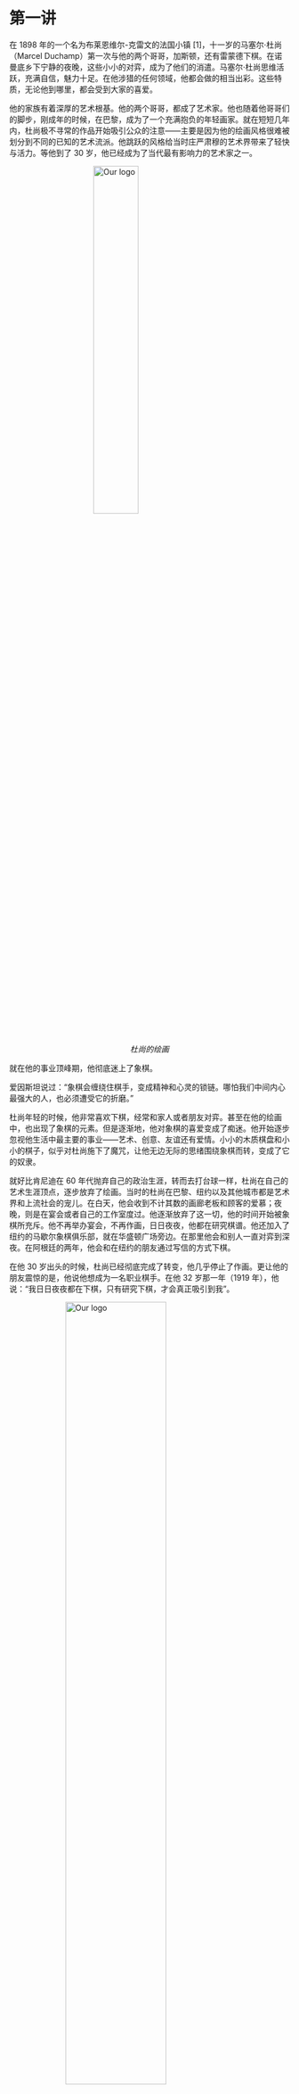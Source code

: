 # 第一讲

在 1898 年的一个名为布莱恩维尔-克雷文的法国小镇 [1]，十一岁的马塞尔·杜尚（Marcel Duchamp）第一次与他的两个哥哥，加斯顿，还有雷蒙德下棋。在诺曼底乡下宁静的夜晚，这些小小的对弈，成为了他们的消遣。马塞尔·杜尚思维活跃，充满自信，魅力十足。在他涉猎的任何领域，他都会做的相当出彩。这些特质，无论他到哪里，都会受到大家的喜爱。


他的家族有着深厚的艺术根基。他的两个哥哥，都成了艺术家。他也随着他哥哥们的脚步，刚成年的时候，在巴黎，成为了一个充满抱负的年轻画家。就在短短几年内，杜尚极不寻常的作品开始吸引公众的注意——主要是因为他的绘画风格很难被划分到不同的已知的艺术流派。他跳跃的风格给当时庄严肃穆的艺术界带来了轻快与活力。等他到了 30 岁，他已经成为了当代最有影响力的艺术家之一。

<div>
<img 
    style="display: block; 
           margin-left: auto;
           margin-right: auto;
           width: 40%;"
    src="du.jpg" 
    alt="Our logo">
</img>
<p style="text-align: center;"><i>杜尚的绘画</i></p>
</div>


就在他的事业顶峰期，他彻底迷上了象棋。

爱因斯坦说过：“象棋会缠绕住棋手，变成精神和心灵的锁链。哪怕我们中间内心最强大的人，也必须遭受它的折磨。”

杜尚年轻的时候，他非常喜欢下棋，经常和家人或者朋友对弈。甚至在他的绘画中，也出现了象棋的元素。但是逐渐地，他对象棋的喜爱变成了痴迷。他开始逐步忽视他生活中最主要的事业——艺术、创意、友谊还有爱情。小小的木质棋盘和小小的棋子，似乎对杜尚施下了魔咒，让他无边无际的思绪围绕象棋而转，变成了它的奴隶。

就好比肯尼迪在 60 年代抛弃自己的政治生涯，转而去打台球一样，杜尚在自己的艺术生涯顶点，逐步放弃了绘画。当时的杜尚在巴黎、纽约以及其他城市都是艺术界和上流社会的宠儿。在白天，他会收到不计其数的画廊老板和顾客的爱慕；夜晚，则是在宴会或者自己的工作室度过。他逐渐放弃了这一切，他的时间开始被象棋所充斥。他不再举办宴会，不再作画，日日夜夜，他都在研究棋谱。他还加入了纽约的马歇尔象棋俱乐部，就在华盛顿广场旁边。在那里他会和别人一直对弈到深夜。在阿根廷的两年，他会和在纽约的朋友通过写信的方式下棋。

在他 30 岁出头的时候，杜尚已经彻底完成了转变，他几乎停止了作画。更让他的朋友震惊的是，他说他想成为一名职业棋手。在他 32 岁那一年（1919 年），他说：“我日日夜夜都在下棋，只有研究下棋，才会真正吸引到我”。
<div>
<img 
    style="display: block; 
           margin-left: auto;
           margin-right: auto;
           width: 60%;"
    src="duchess.jpg" 
    alt="Our logo">
</img>
<p style="text-align: center;"><i>沉迷象棋的杜尚</i></p>
</div>

他的时间几乎全部贡献给了象棋，他甚至都很少有吃饭的时间。在他的公寓里，在咖啡馆，甚至在喧闹的艺术展上，都会见到他和朋友或者陌生人下棋的身影。他告诉朋友们，也许是在告诉自己：“我周围的所有事物，在我眼里都会变成棋子的形状，就像马或者皇后。世俗世界已经没有什么能吸引我的地方了，除非这个世界可以变成一个稳赢或者必输的残局”。

在 1923 年，他到了布鲁塞尔，进一步磨炼自己的象棋生涯。后来他回到了巴黎，一直到深夜都在研究象棋。半夜时分，他会匆匆忙忙的吃上几口炒鸡蛋，喝一些咖啡，然后继续埋头研究棋谱，一直到凌晨四点才会昏昏沉沉的睡去。

就算是爱情也无力对抗他对象棋的痴迷。1927 年，他和年轻的莉迪亚（Lydie Sarazin-Levassor）结婚。在他们的蜜月期间，他花了整整一周的时间研究象棋。被自己丈夫忽视的新娘开始谋划她的复仇。一天深夜，当杜尚终于睡着了，莉迪亚用胶水把所有的棋子都死死的粘到了棋盘上。

六个月后，他俩离婚了 [2]。

## 象棋的历史

最早的象棋（Chess）大致起源历古印度。传入东方，逐步演变成了中国象棋，最有说服力的史料将中国象棋的起源推到了唐朝。随后继续传入日本，演变成了将棋。另一分支向西传播，先是传入波斯，随后到阿拉伯，最后到达欧洲，经过部分改造，变成了现在熟知的国际象棋。
<div>
<img 
    style="display: block; 
           margin-left: auto;
           margin-right: auto;
           width: 60%;"
    src="Silk-Road-Marco-Polo.jpg" 
    alt="Our logo">
</img>
<p style="text-align: center;"><i>象棋沿着丝绸之路，在欧亚大陆主要文明之间进行传播</i></p>
</div>





象棋至少已经有 1400 年的历史。据史料记载，在公元 6 世纪左右就已经相当活跃。在印度，象棋被称为 Chaturanga（意为四军，步兵、骑兵、象军、战车）。

<div>
<img 
    style="display: block; 
           margin-left: auto;
           margin-right: auto;
           width: 60%;"
    src="india.jpg" 
    alt="Our logo">
</img>
<p style="text-align: center;"><i>黑天（Krishna，印度教诸神之首）和他的情人罗陀（Radha）正在下棋</i></p>
</div>


随后，象棋传入了临近的波斯，改名成了 shatranj。随着穆斯林的阿拉伯帝国在公元 7 世纪的迅速扩张，阿拉伯帝国征服了波斯，象棋也由此传入了阿拉伯。尽管遭到了不少宗教领袖的抵制，象棋在阿拉伯世界非常流行，特别是在权贵以及文人雅士当中。顶尖的棋手也会受到众人的尊敬 [3]。

<div>
<img 
    style="display: block; 
           margin-left: auto;
           margin-right: auto;
           width: 60%;"
    src="islamic-conquests-in-the-7th-9th-centuries-14212.png" 
    alt="Our logo">
</img>
<p style="text-align: center;"><i>公元 8 至 10 世纪，权倾一时的穆斯林阿拉伯帝国</i></p>
</div>

到了公元 10 世纪左右，象棋从穆斯林帝国传入到了中世纪的欧洲。一直到公元 15 世纪前，象棋都是一个十分缓慢的对战游戏，在当时的规则下，所有的棋子都无法迅速移动，因此棋手会花费大量的时间排兵布阵。文艺复兴时期欧洲出现了大量的声名赫赫的女皇，在 14 世纪到 17 世纪内，出现了近 20 个大权在握的女皇。可能是由于这个原因 [4]，攻击力超群的皇后（Queen）取代了弱小缓慢的士（Conselor）成为了欧洲象棋有别于其他版本象棋的一抹独特风景。

<div>
<img 
    style="display: block; 
           margin-left: auto;
           margin-right: auto;
           width: 40%;"
    src="440px-Elizabeth_I_when_a_Princess.jpg" 
    alt="Our logo">
</img>
<p style="text-align: center;"><i>伊丽莎白一世（Elizabeth I）16 世纪英国的最高统治者。一个典型的女皇形象</i></p>
</div>


经过欧洲的人的改良，相（Bishop）的移动速度大幅增加，配上新增的威力无比的皇后，象棋的对战进程被大大加快。有的甚至在几步之内，就能分出胜负。

<div>
<img 
    style="display: block; 
           margin-left: auto;
           margin-right: auto;
           width: 50%;"
    src="scholarmate.png" 
    alt="Our logo">
</img>
<p style="text-align: center;"><i>四步将杀（Scholar's mate）白方四步之内就能将军（Checkmate）</i></p>
</div>


## 等级分（Elo Rating）

通过分析你的对弈，等级分可以运用一套数学运算来计算得出，每个棋手都会有一个属于个人的等级分，水平越高，这个分数越高。目前等级分最高的世界纪录保持者是前象棋世界冠军科尔森（Magnus Carlsen）巅峰时期的分数 2882。

<div>
<img 
    style="display: block; 
           margin-left: auto;
           margin-right: auto;
           width: 60%;"
    src="51742474648_86c1d847e2_c--1.jpg" 
    alt="Our logo">
</img>
<p style="text-align: center;"><i>前世界冠军卡尔森</i></p>
</div>



如果你的等级分比对手高了 100 ，那么你有 64% 的可能性会战胜他，如果高了 200，这个概率会变成 76% [5]。

<div>
<img 
    style="display: block; 
           margin-left: auto;
           margin-right: auto;
           width: 60%;"
    src="Screenshot 2023-07-11 215249.png" 
    alt="Our logo">
</img>
<p style="text-align: center;"><i>2023 年 6 月 全世界 Top 10 选手 FIDE 的官方等级分</i></p>
</div>

## 世界国际象棋联合会（FIDE）
世界国际象棋联合会（FIDE，Fédération Internationale des Échecs）成立于 1924 年，法国巴黎。它的地位就像奥运会中的奥组委，负责组织大型国际象棋比赛，包括世界冠军赛，来挑选出象棋世界冠军。

<div>
<img 
    style="display: block; 
           margin-left: auto;
           margin-right: auto;
           width: 60%;"
    src="nepo-fide-me.jpg" 
    alt="Our logo">
</img>
<p style="text-align: center;"><i>无处不在的 FIDE 图标，右下角背对的是丁立人，左边是尼波（Ian Nepomniachtchi）</i></p>
</div>


同时 FIDE 还会计算选手的等级分，组织赛事来授予一定级别的选手特级大师（Grand Master）、国际大师（International Master）等荣誉头衔。特级大师头衔是最难获得的，全世界目前有 2000 名左右。



## 主流象棋对战平台

chess.com 拥有一亿的注册用户，是世界上最大的象棋对战平台。虽然是商业化的平台，但是最重要的在线对战功能是免费的。

<div>
<img 
    style="display: block; 
           margin-left: auto;
           margin-right: auto;
           width: 60%;"
    src="Screenshot 2023-07-12 054323.png" 
    alt="Our logo">
</img>
<p style="text-align: center;"><i>全世界最大的象棋对战平台 chess.com</i></p>


lichess.org 则是世界最知名的的开源象棋对战平台，由非营利组织负责经营和维护。作为 chess.com 最大的竞争对手，lichess 所有功能均免费。


<div>
<img 
    style="display: block; 
           margin-left: auto;
           margin-right: auto;
           width: 60%;"
    src="Screenshot 2023-07-12 061207.png" 
    alt="Our logo">
</img>
<p style="text-align: center;"><i>全世界第二大的象棋对战平台 lichess.org</i></p>
</div>

## 今日 YouTube 频道
GMHikaru：世界顶尖选手之一的中村光（Hikaru Nakamura）目前已经退出职业比赛生涯，专注于象棋竞技的主播。作为曾经的世界第二，他在网上和其他世界顶尖选手的对决，创造性以及激烈程度仍然让人叹为观止。

他的一大爱好是领养（adoption）。这是一个流行在网络象棋圈的一个戏称。当你一连十局击败了你的对手，你就领养了你的对手，你的对手就成了你的 “儿子” 。被 Hikaru “领养的儿子” 不计其数，其中也包括不少实力强劲的特级大师。

他的另外一大爱好是收割（farming），这是另外一个戏称，当你击败你的对手时，你的 Elo 会增加，你的对手 Elo 则会减少。这种行为被称为收割。由于 Hikaru 顶尖的实力，无数的特级大师也惨遭收割。

<div>
<img 
    style="display: block; 
           margin-left: auto;
           margin-right: auto;
           width: 60%;"
    src="hikaru.png" 
    alt="Our logo">
</img>
<p style="text-align: center;"><i>象棋世界顶尖选手之一 Hikaru 已经变成了 Twitch 全职主播</i></p>
</div>



## 冷知识

由于网上象棋的兴起，象棋被归入电子竞技类游戏。 2020 年，根据赢得奖金的总数，有两位象棋选手入选了 Top 10 电竞玩家 [6]，分别是 Magnus 以及 Hikaru。

<div>
<img 
    style="display: block; 
           margin-left: auto;
           margin-right: auto;
           width: 60%;"
    src="Screenshot 2023-07-11 221037.png" 
    alt="Our logo">
</img>
<p style="text-align: center;"><i>2020 年全世界 Top 10 赢得奖金的电竞玩家</i></p>
</div>

## 参考文献
[1] Shenk, David. The Immortal Game: A History of Chess. Souvenir, 2008. 
[2] “Marcel Duchamp.” Wikipedia, 18 Feb. 2024, en.wikipedia.org/wiki/Marcel_Duchamp#Personal_life.
[3] Salloum, Habeeb. “Arab Contributions to the Game of Chess.” Arab America, 17 Oct. 2016, www.arabamerica.com/arab-contributions-game-chess.
[4] Yalom, Marilyn. Birth of the Chess Queen: A History. 2004
[5]“Elo Rating System - Chess Terms.” Chess.com, www.chess.com/terms/elo-rating-chess.
[6] Murray, Trent. “Top 10 Esports Players of 2020 by Total Prize Winnings.” ARCHIVE - The Esports Observer – ARCHIVE - The Esports Observer, 2 Jan. 2021, archive.esportsobserver.com/top10-esports-players-2020.

